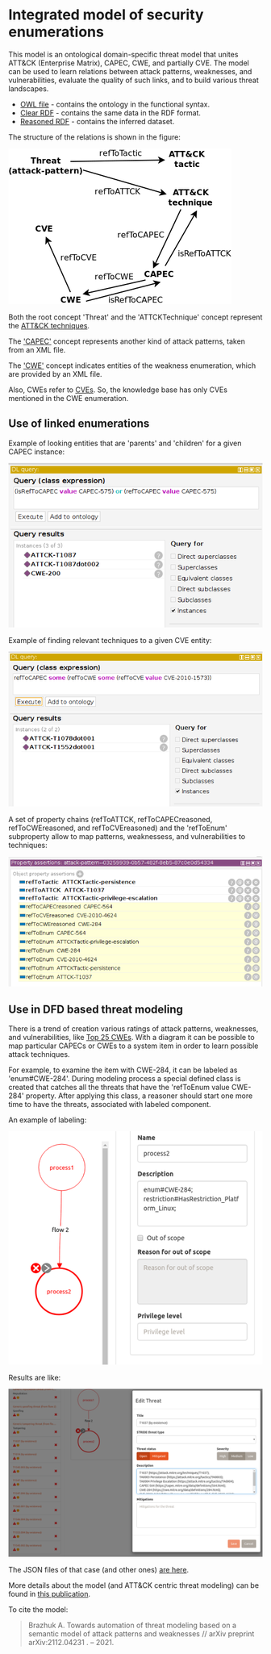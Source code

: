 
# Integrated model of security enumerations

This model is an ontological domain-specific threat model
that unites ATT&CK (Enterprise Matrix), CAPEC, CWE, and partially CVE.
The model can be used to learn relations between attack patterns, weaknesses, and vulnerabilities, 
evaluate the quality of such links, and to build various threat landscapes.

* [OWL file](../OdTMIntegratedModel.owl) - contains the ontology in the functional syntax.
* [Clear RDF](../applications/generateIM/ttl/OdTMIntegratedModel.ttl) - contains the same data in the RDF format.
* [Reasoned RDF](../applications/generateIM/ttl/OdTMIntegratedModel_filled.ttl) - contains the inferred dataset.

The structure of the relations is shown in the figure:

![im_concepts](im_concepts.png)

Both the root concept 'Threat' and the 'ATTCKTechnique' concept represent 
the [ATT&CK techniques](https://github.com/mitre-attack/attack-stix-data).

The ['CAPEC'](https://capec.mitre.org) concept represents another kind of attack patterns, taken from an XML file.

The ['CWE'](https://cwe.mitre.org) concept indicates entities of the weakness enumeration, which are provided by an XML file.

Also, CWEs refer to [CVEs](https://www.cve.org/). So, the knowledge base has only CVEs mentioned in the CWE enumeration.


## Use of linked enumerations

Example of looking entities that are 'parents' and 'children' for a given CAPEC instance:

![im_example1](im_example1.png)

Example of finding relevant techniques to a given CVE entity:

![im_example2](im_example2.png)

A set of property chains (refToATTCK, refToCAPECreasoned, refToCWEreasoned, and refToCVEreasoned) 
and the 'refToEnum' subproperty allow to map patterns, weaknessess, and vulnerabilities to techniques:

![im_example3](im_example3.png)


## Use in DFD based threat modeling 

There is a trend of creation various ratings of attack patterns, weaknesses, and vulnerabilities, 
like [Top 25 CWEs](https://cwe.mitre.org/top25/). 
With a diagram it can be possible to map particular CAPECs or CWEs to a system item in order 
to learn possible attack techniques. 

For example, to examine the item with CWE-284, it can be labeled as 'enum#CWE-284'. 
During modeling process a special defined class is created that catches all the threats 
that have the 'refToEnum value CWE-284' property.
After applying this class, a reasoner should start one more time to have the threats, 
associated with labeled component.

An example of labeling:

![im_example4](im_example4.png)

Results are like:

![im_example5](im_example5.png)

The JSON files of that case (and other ones) [are here](../applications/generateIM/cases/).


More details about the model (and ATT&CK centric threat modeling) can be found in [this publication](https://www.researchgate.net/publication/356869652_Towards_automation_of_threat_modeling_based_on_a_semantic_model_of_attack_patterns_and_weaknesses).

To cite the model:
>Brazhuk A. Towards automation of threat modeling based on a semantic model of attack patterns and weaknesses // arXiv preprint arXiv:2112.04231 . – 2021.

